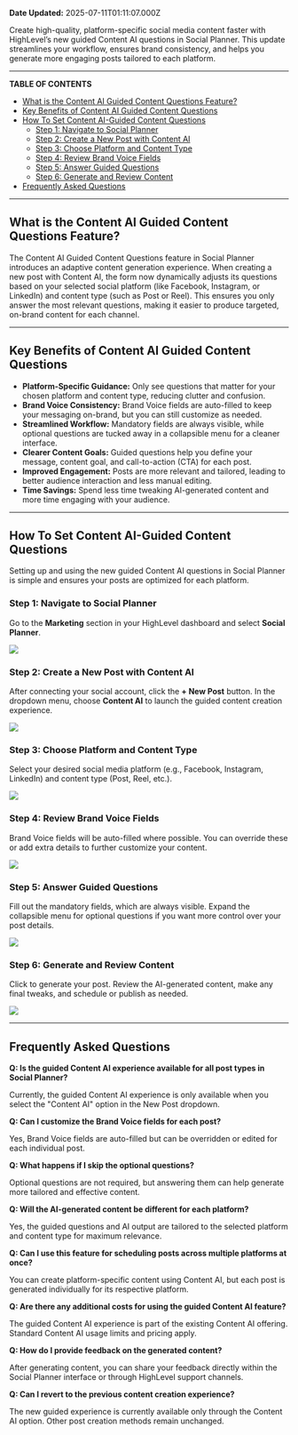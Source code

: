 **Date Updated:** 2025-07-11T01:11:07.000Z

Create high-quality, platform-specific social media content faster with HighLevel’s new guided Content AI questions in Social Planner. This update streamlines your workflow, ensures brand consistency, and helps you generate more engaging posts tailored to each platform.

---

**TABLE OF CONTENTS**

* [What is the Content AI Guided Content Questions Feature?](#What-is-the-Content-AI-Guided-Content-Questions-Feature?)
* [Key Benefits of Content AI Guided Content Questions](#Key-Benefits-of-Content-AI-Guided-Content-Questions)
* [How To Set Content AI-Guided Content Questions](#How-To-Set-Content-AI-Guided-Content-Questions)  
   * [Step 1: Navigate to Social Planner](#Step-1%3A%C2%A0Navigate-to-Social-Planner)  
   * [Step 2: Create a New Post with Content AI](#Step-2%3A%C2%A0Create-a-New-Post-with-Content-AI)  
   * [Step 3: Choose Platform and Content Type](#Step-3%3A%C2%A0Choose-Platform-and-Content-Type)  
   * [Step 4: Review Brand Voice Fields](#Step-4%3A%C2%A0Review-Brand-Voice-Fields)  
   * [Step 5: Answer Guided Questions](#Step-5%3A%C2%A0Answer-Guided-Questions)  
   * [Step 6: Generate and Review Content](#Step-6%3A%C2%A0Generate-and-Review-Content)
* [Frequently Asked Questions](#Frequently-Asked-Questions)

---

## **What is the Content AI Guided Content Questions Feature?**

  
The Content AI Guided Content Questions feature in Social Planner introduces an adaptive content generation experience. When creating a new post with Content AI, the form now dynamically adjusts its questions based on your selected social platform (like Facebook, Instagram, or LinkedIn) and content type (such as Post or Reel). This ensures you only answer the most relevant questions, making it easier to produce targeted, on-brand content for each channel.

---

## **Key Benefits of Content AI Guided Content Questions**

  
* **Platform-Specific Guidance:** Only see questions that matter for your chosen platform and content type, reducing clutter and confusion.
* **Brand Voice Consistency:** Brand Voice fields are auto-filled to keep your messaging on-brand, but you can still customize as needed.
* **Streamlined Workflow:** Mandatory fields are always visible, while optional questions are tucked away in a collapsible menu for a cleaner interface.
* **Clearer Content Goals:** Guided questions help you define your message, content goal, and call-to-action (CTA) for each post.
* **Improved Engagement:** Posts are more relevant and tailored, leading to better audience interaction and less manual editing.
* **Time Savings:** Spend less time tweaking AI-generated content and more time engaging with your audience.

---

## **How To Set Content AI-Guided Content Questions**

  
Setting up and using the new guided Content AI questions in Social Planner is simple and ensures your posts are optimized for each platform.
  
  
### **Step 1:** Navigate to Social Planner

Go to the **Marketing** section in your HighLevel dashboard and select **Social Planner**.

  
![](https://s3.amazonaws.com/cdn.freshdesk.com/data/helpdesk/attachments/production/155049682816/original/lXCSjOT-9AXKgJdgY9t9en7s7EnyFYQ0WQ.png?1752175542)
  
  
### **Step 2:** Create a New Post with Content AI

After connecting your social account, click the **\+ New Post** button. In the dropdown menu, choose **Content AI** to launch the guided content creation experience.

  
![](https://s3.amazonaws.com/cdn.freshdesk.com/data/helpdesk/attachments/production/155049683051/original/x3sUYal14ox-6_jmQnRkVOzFArN63ugzUw.png?1752175882)
  
  
### **Step 3:** Choose Platform and Content Type

Select your desired social media platform (e.g., Facebook, Instagram, LinkedIn) and content type (Post, Reel, etc.).

  
![](https://s3.amazonaws.com/cdn.freshdesk.com/data/helpdesk/attachments/production/155049683096/original/xFvjPMBVZsUJYDuRR4AzD_nujZwNIxSBWg.png?1752175977)
  
  
### **Step 4:** Review Brand Voice Fields

Brand Voice fields will be auto-filled where possible. You can override these or add extra details to further customize your content.

  
![](https://s3.amazonaws.com/cdn.freshdesk.com/data/helpdesk/attachments/production/155049683153/original/DVw0G3BnKmNZFj1zdv2IGExcyxQTlOwNmw.png?1752176124)
  
  
### **Step 5:** Answer Guided Questions

Fill out the mandatory fields, which are always visible. Expand the collapsible menu for optional questions if you want more control over your post details.

  
![](https://s3.amazonaws.com/cdn.freshdesk.com/data/helpdesk/attachments/production/155049683238/original/ZAVjpoNEENDzhD5vKtZevQ6RqLaWjFZh-A.png?1752176354)
  
  
### **Step 6:** Generate and Review Content

Click to generate your post. Review the AI-generated content, make any final tweaks, and schedule or publish as needed. 

  
![](https://s3.amazonaws.com/cdn.freshdesk.com/data/helpdesk/attachments/production/155049683225/original/PVeJBmpCNUrBHejeDu8DyolteaGJvzv_dA.png?1752176303)

---

## **Frequently Asked Questions**

**Q: Is the guided Content AI experience available for all post types in Social Planner?**

Currently, the guided Content AI experience is only available when you select the "Content AI" option in the New Post dropdown.

**Q: Can I customize the Brand Voice fields for each post?**

Yes, Brand Voice fields are auto-filled but can be overridden or edited for each individual post.

**Q: What happens if I skip the optional questions?**

Optional questions are not required, but answering them can help generate more tailored and effective content.

**Q: Will the AI-generated content be different for each platform?**

Yes, the guided questions and AI output are tailored to the selected platform and content type for maximum relevance.

**Q: Can I use this feature for scheduling posts across multiple platforms at once?**

You can create platform-specific content using Content AI, but each post is generated individually for its respective platform.

**Q: Are there any additional costs for using the guided Content AI feature?**

The guided Content AI experience is part of the existing Content AI offering. Standard Content AI usage limits and pricing apply.

**Q: How do I provide feedback on the generated content?**

After generating content, you can share your feedback directly within the Social Planner interface or through HighLevel support channels.

**Q: Can I revert to the previous content creation experience?**

The new guided experience is currently available only through the Content AI option. Other post creation methods remain unchanged.